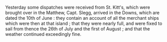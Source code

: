 Yesterday some dispatches were received from St. Kitt's, which were brought over in the Matthew, Capt. Slegg, arrived in the Downs, which are dated the 10th of June : they contain an account of all the merchant ships which were then at that island ; that they were nearly full, and were fixed to sail from thence the 26th of July and the first of August ; and that the weather continued exceedingly fine.